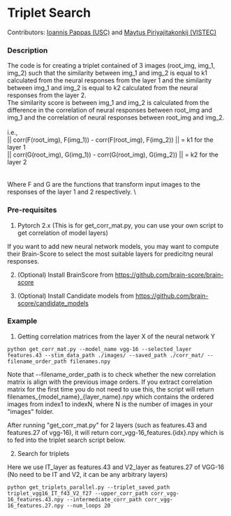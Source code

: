 # Triplet Search
Contributors: [Ioannis Pappas (USC)](https://scholar.google.co.uk/citations?user=M-zFg4kAAAAJ&hl=en) and [Maytus Piriyajitakonkij (VISTEC)](https://maytusp.com)
### Description
The code is for creating a triplet contained of 3 images (root_img, img_1, img_2) such that
the similarity between img_1 and img_2 is equal to k1 calculated from the neural responses from the layer 1 
and the similarity between img_1 and img_2 is equal to k2 calculated from the neural responses from the layer 2. \
The similarity score is between img_1 and img_2 is calculated from the difference in the correlation of neural responses between root_img and img_1
and the correlation of neural responses between root_img and img_2. 
\
\
i.e., 
\
|| corr(F(root_img), F(img_1)) - corr(F(root_img), F(img_2)) || = k1 for the layer 1
\
|| corr(G(root_img), G(img_1)) - corr(G(root_img), G(img_2)) || = k2 for the layer 2  
\
\
Where F and G are the functions that transform input images to the responses of the layer 1 and 2 respectively.
\

### Pre-requisites
1. Pytorch 2.x (This is for get_corr_mat.py, you can use your own script to get correlation of model layers)

If you want to add new neural network models, you may want to compute their Brain-Score to select the most suitable layers for predicitng neural responses.

2. (Optional) Install BrainScore from https://github.com/brain-score/brain-score

3. (Optional) Install Candidate models from https://github.com/brain-score/candidate_models


### Example
1. Getting correlation matrices from the layer X of the neural network Y 
```
python get_corr_mat.py --model_name vgg-16 --selected_layer features.43 --stim_data_path ./images/ --saved_path ./corr_mat/ --filename_order_path filenames.npy
```

Note that --filename_order_path is to check whether the new correlation matrix is align with the previous image orders. If you extract correlation matrix for the first time you do not need to use this, the script will return filenames_{model_name}_{layer_name}.npy which contains the ordered images from index1 to indexN, where N is the number of images in your "images" folder.


After running "get_corr_mat.py" for 2 layers (such as features.43 and features.27 of vgg-16), it will return corr_vgg-16_features.{idx}.npy which is to fed into the triplet search script below.

2. Search for triplets
   
Here we use IT_layer as features.43 and V2_layer as features.27 of VGG-16 (No need to be IT and V2, it can be any arbitrary layers)
```
python get_triplets_parallel.py --triplet_saved_path triplet_vgg16_IT_f43_V2_f27 --upper_corr_path corr_vgg-16_features.43.npy --intermediate_corr_path corr_vgg-16_features.27.npy --num_loops 20
```
